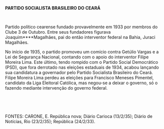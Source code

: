 **PARTIDO SOCIALISTA BRASILEIRO DO CEARÁ**

 

Partido político cearense fundado provavelmente em 1933 por membros do
Clube 3 de Outubro. Entre seus fundadores figurava Joaquim****Magalhães,
pai do então interventor federal na Bahia, Juraci Magalhães.

No início de 1935, o partido promoveu um comício contra Getúlio Vargas e
a Lei de Segurança Nacional, contando com o apoio do interventor Filipe
Moreira Lima. Este último, tendo rompido com o Partido Social
Democrático (PSD), que fora derrotado nas eleições estaduais de 1934,
acabou lançando sua candidatura a governador pelo Partido Socialista
Brasileiro do Ceará. Filipe Moreira Lima perdeu as eleições para
Francisco Meneses Pimentel, candidato da Liga Eleitoral Católica, mas
negou-se a deixar o governo, só o fazendo mediante intervenção do
governo federal.

 

 

FONTES: CARONE, E. República nova; Diário Carioca (13/2/35); Diário de
Notícias, Rio (23/2/35); República (24/2/33).

 
